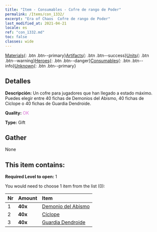```yaml
---
title: "Item - Consumables - Cofre de rango de Poder"
permalink: /Items/con_1332/
excerpt: "Era of Chaos  Cofre de rango de Poder"
last_modified_at: 2021-04-21
locale: es
ref: "con_1332.md"
toc: false
classes: wide
---
```

 [Materials](/es/Items/){: .btn .btn--primary}[Artifacts](/es/Items/Artifacts/){: .btn .btn--success}[Units](/es/Items/Units/){: .btn .btn--warning}[Heroes](/es/Items/Heroes/){: .btn .btn--danger}[Consumables](/es/Items/Consumables/){: .btn .btn--info}[Unknown](/es/Items/Unknown/){: .btn .btn--primary}

## Detalles
 **Descripción:** Un cofre para jugadores que han llegado a estado máximo. Puedes elegir entre 40 fichas de Demonios del Abismo, 40 fichas de Cíclope o 40 fichas de Guardia Dendroide.

 **Quality:** <span style="color: #DA70D6">OK</span>

 **Type:** Gift

## Gather

  None

## This item contains:

 **Required Level to open:** 1

 You would need to choose 1 item from the list (0):

  | Nr | Amount |     Item    |
  |:---|:-------|:------------|
  | 1 |  **40x** | [Demonio del Abismo](/es/Items/unt_230/) |  | 
  | 2 |  **40x** | [Cíclope](/es/Items/unt_222/) |  | 
  | 3 |  **40x** | [Guardia Dendroide](/es/Items/unt_203/) |  | 
